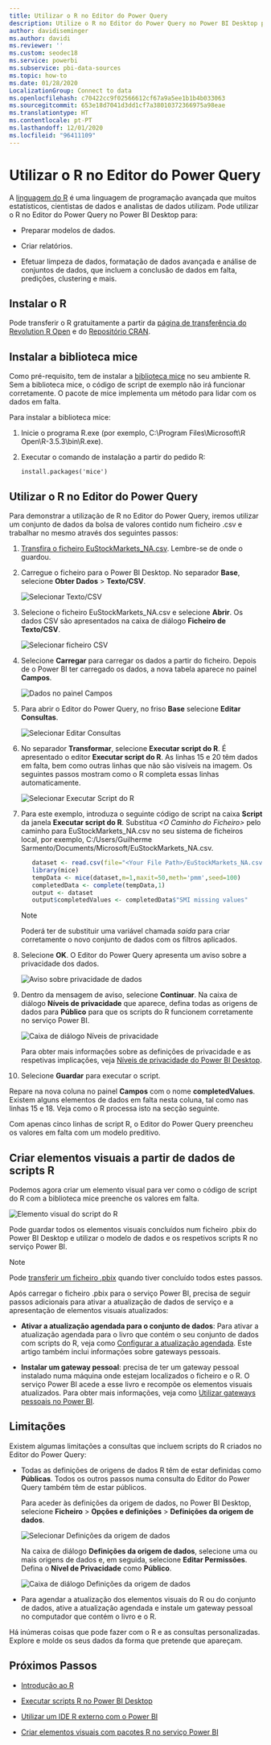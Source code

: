 ```yaml
---
title: Utilizar o R no Editor do Power Query
description: Utilize o R no Editor do Power Query no Power BI Desktop para análise avançada.
author: davidiseminger
ms.author: davidi
ms.reviewer: ''
ms.custom: seodec18
ms.service: powerbi
ms.subservice: pbi-data-sources
ms.topic: how-to
ms.date: 01/28/2020
LocalizationGroup: Connect to data
ms.openlocfilehash: c70422cc9f02566612cf67a9a5ee1b1b4b033063
ms.sourcegitcommit: 653e18d7041d3dd1cf7a38010372366975a98eae
ms.translationtype: HT
ms.contentlocale: pt-PT
ms.lasthandoff: 12/01/2020
ms.locfileid: "96411109"
---
```

# <a name="use-r-in-power-query-editor"></a>Utilizar o R no Editor do Power Query

A [linguagem do R](https://mran.microsoft.com/documents/what-is-r) é uma linguagem de programação avançada que muitos estatísticos, cientistas de dados e analistas de dados utilizam. Pode utilizar o R no Editor do Power Query no Power BI Desktop para:

* Preparar modelos de dados.

* Criar relatórios.

* Efetuar limpeza de dados, formatação de dados avançada e análise de conjuntos de dados, que incluem a conclusão de dados em falta, predições, clustering e mais.  

## <a name="install-r"></a>Instalar o R

Pode transferir o R gratuitamente a partir da [página de transferência do Revolution R Open](https://mran.revolutionanalytics.com/download/) e do [Repositório CRAN](https://cran.r-project.org/bin/windows/base/).

## <a name="install-mice"></a>Instalar a biblioteca mice

Como pré-requisito, tem de instalar a [biblioteca mice](https://www.rdocumentation.org/packages/mice/versions/3.5.0/topics/mice) no seu ambiente R. Sem a biblioteca mice, o código de script de exemplo não irá funcionar corretamente. O pacote de mice implementa um método para lidar com os dados em falta.

Para instalar a biblioteca mice:

1. Inicie o programa R.exe (por exemplo, C:\Program Files\Microsoft\R Open\R-3.5.3\bin\R.exe).  

2. Executar o comando de instalação a partir do pedido R:

   ``` 
   install.packages('mice') 
   ```

## <a name="use-r-in-power-query-editor"></a>Utilizar o R no Editor do Power Query

Para demonstrar a utilização de R no Editor do Power Query, iremos utilizar um conjunto de dados da bolsa de valores contido num ficheiro .csv e trabalhar no mesmo através dos seguintes passos:

1. [Transfira o ficheiro EuStockMarkets_NA.csv](https://download.microsoft.com/download/F/8/A/F8AA9DC9-8545-4AAE-9305-27AD1D01DC03/EuStockMarkets_NA.csv). Lembre-se de onde o guardou.

1. Carregue o ficheiro para o Power BI Desktop. No separador **Base**, selecione **Obter Dados** > **Texto/CSV**.

   ![Selecionar Texto/CSV](media/desktop-r-in-query-editor/r-in-query-editor_1.png)

1. Selecione o ficheiro EuStockMarkets_NA.csv e selecione **Abrir**. Os dados CSV são apresentados na caixa de diálogo **Ficheiro de Texto/CSV**.

   ![Selecionar ficheiro CSV](media/desktop-r-in-query-editor/r-in-query-editor_2.png)

1. Selecione **Carregar** para carregar os dados a partir do ficheiro. Depois de o Power BI ter carregado os dados, a nova tabela aparece no painel **Campos**.

   ![Dados no painel Campos](media/desktop-r-in-query-editor/r-in-query-editor_3.png)

1. Para abrir o Editor do Power Query, no friso **Base** selecione **Editar Consultas**.

   ![Selecionar Editar Consultas](media/desktop-r-in-query-editor/r-in-query-editor_4.png)

1. No separador **Transformar**, selecione **Executar script do R**. É apresentado o editor **Executar script do R**. As linhas 15 e 20 têm dados em falta, bem como outras linhas que não são visíveis na imagem. Os seguintes passos mostram como o R completa essas linhas automaticamente.

   ![Selecionar Executar Script do R](media/desktop-r-in-query-editor/r-in-query-editor_5d.png)

1. Para este exemplo, introduza o seguinte código de script na caixa **Script** da janela **Executar script do R**. Substitua *&lt;O Caminho do Ficheiro&gt;* pelo caminho para EuStockMarkets_NA.csv no seu sistema de ficheiros local, por exemplo, C:/Users/Guilherme Sarmento/Documents/Microsoft/EuStockMarkets_NA.csv.

    ```r
       dataset <- read.csv(file="<Your File Path>/EuStockMarkets_NA.csv", header=TRUE, sep=",")
       library(mice)
       tempData <- mice(dataset,m=1,maxit=50,meth='pmm',seed=100)
       completedData <- complete(tempData,1)
       output <- dataset
       output$completedValues <- completedData$"SMI missing values"
    ```

    > [!NOTE]
    > Poderá ter de substituir uma variável chamada *saída* para criar corretamente o novo conjunto de dados com os filtros aplicados.

7. Selecione **OK**. O Editor do Power Query apresenta um aviso sobre a privacidade dos dados.

   ![Aviso sobre privacidade de dados](media/desktop-r-in-query-editor/r-in-query-editor_6.png)
8. Dentro da mensagem de aviso, selecione **Continuar**. Na caixa de diálogo **Níveis de privacidade** que aparece, defina todas as origens de dados para **Público** para que os scripts do R funcionem corretamente no serviço Power BI. 

   ![Caixa de diálogo Níveis de privacidade](media/desktop-r-in-query-editor/r-in-query-editor_7.png)

   Para obter mais informações sobre as definições de privacidade e as respetivas implicações, veja [Níveis de privacidade do Power BI Desktop](../admin/desktop-privacy-levels.md).

 9. Selecione **Guardar** para executar o script. 

   Repare na nova coluna no painel **Campos** com o nome **completedValues**. Existem alguns elementos de dados em falta nesta coluna, tal como nas linhas 15 e 18. Veja como o R processa isto na secção seguinte.

   Com apenas cinco linhas de script R, o Editor do Power Query preencheu os valores em falta com um modelo preditivo.

## <a name="create-visuals-from-r-script-data"></a>Criar elementos visuais a partir de dados de scripts R

Podemos agora criar um elemento visual para ver como o código de script do R com a biblioteca mice preenche os valores em falta.

![Elemento visual do script do R](media/desktop-r-in-query-editor/r-in-query-editor_8a.png)

Pode guardar todos os elementos visuais concluídos num ficheiro .pbix do Power BI Desktop e utilizar o modelo de dados e os respetivos scripts R no serviço Power BI.

> [!NOTE]
> Pode [transferir um ficheiro .pbix](https://download.microsoft.com/download/F/8/A/F8AA9DC9-8545-4AAE-9305-27AD1D01DC03/Complete%20Values%20with%20R%20in%20PQ.pbix) quando tiver concluído todos estes passos.

Após carregar o ficheiro .pbix para o serviço Power BI, precisa de seguir passos adicionais para ativar a atualização de dados de serviço e a apresentação de elementos visuais atualizados:  

* **Ativar a atualização agendada para o conjunto de dados**: Para ativar a atualização agendada para o livro que contém o seu conjunto de dados com scripts do R, veja como [Configurar a atualização agendada](refresh-scheduled-refresh.md). Este artigo também inclui informações sobre gateways pessoais.

* **Instalar um gateway pessoal**: precisa de ter um gateway pessoal instalado numa máquina onde estejam localizados o ficheiro e o R. O serviço Power BI acede a esse livro e recompõe os elementos visuais atualizados. Para obter mais informações, veja como [Utilizar gateways pessoais no Power BI](service-gateway-personal-mode.md).

## <a name="limitations"></a>Limitações

Existem algumas limitações a consultas que incluem scripts do R criados no Editor do Power Query:

* Todas as definições de origens de dados R têm de estar definidas como **Públicas**. Todos os outros passos numa consulta do Editor do Power Query também têm de estar públicos. 

   Para aceder às definições da origem de dados, no Power BI Desktop, selecione **Ficheiro** > **Opções e definições** > **Definições da origem de dados**.

   ![Selecionar Definições da origem de dados](media/desktop-r-in-query-editor/r-in-query-editor_9.png)

   Na caixa de diálogo **Definições da origem de dados**, selecione uma ou mais origens de dados e, em seguida, selecione **Editar Permissões**. Defina o **Nível de Privacidade** como **Público**.

   ![Caixa de diálogo Definições da origem de dados](media/desktop-r-in-query-editor/r-in-query-editor_10.png)  
  
* Para agendar a atualização dos elementos visuais do R ou do conjunto de dados, ative a atualização agendada e instale um gateway pessoal no computador que contém o livro e o R. 

Há inúmeras coisas que pode fazer com o R e as consultas personalizadas. Explore e molde os seus dados da forma que pretende que apareçam.

## <a name="next-steps"></a>Próximos Passos

* [Introdução ao R](https://mran.microsoft.com/documents/what-is-r) 

* [Executar scripts R no Power BI Desktop](desktop-r-scripts.md) 

* [Utilizar um IDE R externo com o Power BI](desktop-r-ide.md) 

* [Criar elementos visuais com pacotes R no serviço Power BI](service-r-packages-support.md)

